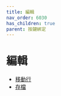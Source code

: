 ```yaml
---
title: 編輯
nav_order: 6030
has_children: true
parent: 按鍵綁定
---
```


# 編輯

* [移動行](line-move.md)
* [存檔](save.md)
